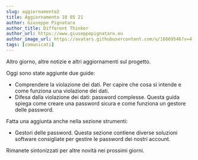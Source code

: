 ```yaml
---
slug: aggiornamento2
title: Aggiornamento 18 05 21
author: Giuseppe Pignataro
author_title: Different Thinker
author_url: https://www.giuseppepignataro.eu
author_image_url: https://avatars.githubusercontent.com/u/16869546?v=4
tags: [comunicati]
---
```


<!--truncate-->

Altro giorno, altre notizie e altri aggiornamenti sul progetto.

Oggi sono state aggiunte due guide:

* Comprendere la violazione dei dati. Per capire che cosa si intende e come funziona una violazione dei dati.
* Difesa dalla violazione dei dati: password complesse. Questa guida spiega come creare una password sicura e come funziona un gestore delle password.

Fatta una aggiunta anche nella sezione strumenti:

* Gestori delle password. Questa sezione contiene diverse soluzioni software consigliate per gestire le password dei nostri account.

Rimanete sintonizzati per altre novità nei prossimi giorni.

